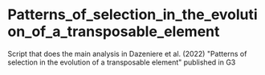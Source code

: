 # Patterns_of_selection_in_the_evolution_of_a_transposable_element
Script that does the main analysis in Dazeniere et al. (2022) "Patterns of selection in the evolution of a transposable element" published in G3
